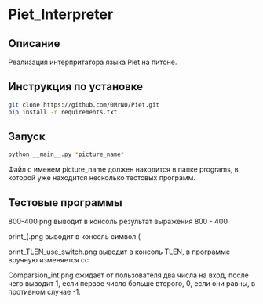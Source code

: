# Piet_Interpreter
## Описание
Реализация интерпритатора языка Piet на питоне.

## Инструкция по установке
```bash 
git clone https://github.com/0MrN0/Piet.git
pip install -r requirements.txt
```

## Запуск
```bash
python __main__.py *picture_name*
```

Файл с именем picture_name должен находится в папке programs,
в которой уже находится несколько тестовых программ.

## Тестовые программы
800-400.png выводит в консоль результат выражения 800 - 400

print_(.png выводит в консоль символ (

print_TLEN_use_switch.png выводит в консоль TLEN, в программе вручную изменяется cc

Comparsion_int.png ожидает от пользователя два числа на вход, после чего выводит
1, если первое число больше второго, 0, если они равны, в противном случае -1.

